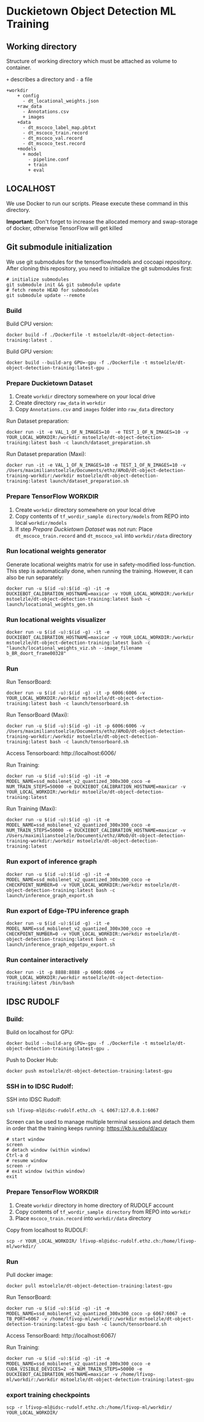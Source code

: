 # Duckietown Object Detection ML Training
## Working directory
Structure of working directory which must be attached as volume to container.

`+` describes a directory and `-` a file
```
+workdir
    + config
      - dt_locational_weights.json
    +raw_data
      - Annotations.csv
      + images
    +data
      - dt_mscoco_label_map.pbtxt
      - dt_mscoco_train.record
      - dt_mscoco_val.record
      - dt_mscoco_test.record
    +models
      + model
        - pipeline.conf
        + train
        + eval
```
## LOCALHOST
We use Docker to run our scripts. Please execute these command in this directory.

**Important:** Don't forget to increase the allocated memory and swap-storage of docker, otherwise TensorFlow will get killed

## Git submodule initialization
We use git submodules for the tensorflow/models and cocoapi repository. 
After cloning this repository, you need to initialize the git submodules first:
```
# initialize submodules
git submodule init && git submodule update
# fetch remote HEAD for submodules
git submodule update --remote
```

### Build
Build CPU version:
```
docker build -f ./Dockerfile -t mstoelzle/dt-object-detection-training:latest .
```
Build GPU version:
```
docker build --build-arg GPU=-gpu -f ./Dockerfile -t mstoelzle/dt-object-detection-training:latest-gpu .
```

### Prepare Duckietown Dataset
1. Create `workdir` directory somewhere on your local drive
2. Create directory `raw_data` in `workdir`
3. Copy `Annotations.csv` and `images` folder into `raw_data` directory

Run Dataset preparation:
```
docker run -it -e VAL_1_OF_N_IMAGES=10  -e TEST_1_OF_N_IMAGES=10 -v YOUR_LOCAL_WORKDIR:/workdir mstoelzle/dt-object-detection-training:latest bash -c launch/dataset_preparation.sh
```

Run Dataset preparation (Maxi):
```
docker run -it -e VAL_1_OF_N_IMAGES=10 -e TEST_1_OF_N_IMAGES=10 -v /Users/maximilianstoelzle/Documents/ethz/AMoD/dt-object-detection-training-workdir:/workdir mstoelzle/dt-object-detection-training:latest launch/dataset_preparation.sh
```

### Prepare TensorFlow WORKDIR
1. Create `workdir` directory somewhere on your local drive
2. Copy contents of `tf_wordir_sample directory/models` from REPO into local `workdir/models`
3. If step _Prepare Duckietown Dataset_ was not run: Place `dt_mscoco_train.record` and `dt_mscoco_val` into `workdir/data` directory

### Run locational weights generator
Generate locational weights matrix for use in safety-modified loss-function.
This step is automatically done, when running the training. However, it can also be run separately:
```
docker run -u $(id -u):$(id -g) -it -e DUCKIEBOT_CALIBRATION_HOSTNAME=maxicar -v YOUR_LOCAL_WORKDIR:/workdir mstoelzle/dt-object-detection-training:latest bash -c launch/locational_weights_gen.sh
```

### Run locational weights visualizer
```
docker run -u $(id -u):$(id -g) -it -e DUCKIEBOT_CALIBRATION_HOSTNAME=maxicar -v YOUR_LOCAL_WORKDIR:/workdir mstoelzle/dt-object-detection-training:latest bash -c "launch/locational_weights_viz.sh --image_filename b_BR_doort_frame00328"
```

### Run
Run TensorBoard:
```
docker run -u $(id -u):$(id -g) -it -p 6006:6006 -v YOUR_LOCAL_WORKDIR:/workdir mstoelzle/dt-object-detection-training:latest bash -c launch/tensorboard.sh
```

Run TensorBoard (Maxi):
```
docker run -u $(id -u):$(id -g) -it -p 6006:6006 -v /Users/maximilianstoelzle/Documents/ethz/AMoD/dt-object-detection-training-workdir:/workdir mstoelzle/dt-object-detection-training:latest bash -c launch/tensorboard.sh
```

Access Tensorboard: http://localhost:6006/

Run Training:
```
docker run -u $(id -u):$(id -g) -it -e MODEL_NAME=ssd_mobilenet_v2_quantized_300x300_coco -e NUM_TRAIN_STEPS=50000 -e DUCKIEBOT_CALIBRATION_HOSTNAME=maxicar -v YOUR_LOCAL_WORKDIR:/workdir mstoelzle/dt-object-detection-training:latest
```

Run Training (Maxi):
```
docker run -u $(id -u):$(id -g) -it -e MODEL_NAME=ssd_mobilenet_v2_quantized_300x300_coco -e NUM_TRAIN_STEPS=50000 -e DUCKIEBOT_CALIBRATION_HOSTNAME=maxicar -v /Users/maximilianstoelzle/Documents/ethz/AMoD/dt-object-detection-training-workdir:/workdir mstoelzle/dt-object-detection-training:latest
```

### Run export of inference graph
```
docker run -u $(id -u):$(id -g) -it -e MODEL_NAME=ssd_mobilenet_v2_quantized_300x300_coco -e CHECKPOINT_NUMBER=0 -v YOUR_LOCAL_WORKDIR:/workdir mstoelzle/dt-object-detection-training:latest bash -c launch/inference_graph_export.sh
```

### Run export of Edge-TPU inference graph
```
docker run -u $(id -u):$(id -g) -it -e MODEL_NAME=ssd_mobilenet_v2_quantized_300x300_coco -e CHECKPOINT_NUMBER=0 -v YOUR_LOCAL_WORKDIR:/workdir mstoelzle/dt-object-detection-training:latest bash -c launch/inference_graph_edgetpu_export.sh
```

### Run container interactively
```
docker run -it -p 8888:8888 -p 6006:6006 -v YOUR_LOCAL_WORKDIR:/workdir mstoelzle/dt-object-detection-training:latest /bin/bash
```

## IDSC RUDOLF
### Build:
Build on localhost for GPU:
```
docker build --build-arg GPU=-gpu -f ./Dockerfile -t mstoelzle/dt-object-detection-training:latest-gpu .
```

Push to Docker Hub:
```
docker push mstoelzle/dt-object-detection-training:latest-gpu
```

### SSH in to IDSC Rudolf:
SSH into IDSC Rudolf:
```
ssh lfivop-ml@idsc-rudolf.ethz.ch -L 6067:127.0.0.1:6067
```
Screen can be used to manage multiple terminal sessions and detach them in order that the training keeps running:
https://kb.iu.edu/d/acuy
```
# start window
screen
# detach window (within window)
Ctrl-a d
# resume window
screen -r
# exit window (within window)
exit
```

### Prepare TensorFlow WORKDIR

1. Create `workdir` directory in home directory of RUDOLF account
2. Copy contents of `tf_wordir_sample directory` from REPO into  `workdir`
3. Place `mscoco_train.record` into `workdir/data` directory

Copy from localhost to RUDOLF:

```
scp -r YOUR_LOCAL_WORKDIR/ lfivop-ml@idsc-rudolf.ethz.ch:/home/lfivop-ml/workdir/
```

### Run

Pull docker image:
```
docker pull mstoelzle/dt-object-detection-training:latest-gpu
```

Run TensorBoard:
```
docker run -u $(id -u):$(id -g) -it -e MODEL_NAME=ssd_mobilenet_v2_quantized_300x300_coco -p 6067:6067 -e TB_PORT=6067 -v /home/lfivop-ml/workdir:/workdir mstoelzle/dt-object-detection-training:latest-gpu bash -c launch/tensorboard.sh
```

Access TensorBoard: http://localhost:6067/

Run Training:

```
docker run -u $(id -u):$(id -g) -it -e MODEL_NAME=ssd_mobilenet_v2_quantized_300x300_coco -e CUDA_VISIBLE_DEVICES=2 -e NUM_TRAIN_STEPS=50000 -e DUCKIEBOT_CALIBRATION_HOSTNAME=maxicar -v /home/lfivop-ml/workdir:/workdir mstoelzle/dt-object-detection-training:latest-gpu
```

### export training checkpoints
```
scp -r lfivop-ml@idsc-rudolf.ethz.ch:/home/lfivop-ml/workdir/ YOUR_LOCAL_WORKDIR/
```